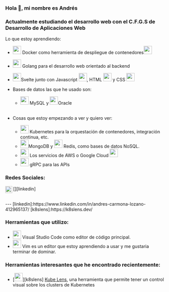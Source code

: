 ### Hola 👋, mi nombre es Andrés

### Actualmente estudiando el desarrollo web con el C.F.G.S de Desarrollo de Aplicaciones Web

Lo que estoy aprendiendo:
 - <img width="26px" src="https://www.docker.com/sites/default/files/d8/styles/role_icon/public/2019-07/Moby-logo.png?itok=sYH_JEaJ"> Docker como herramienta de despliegue de contenedores<img width="26px" src="https://cdn0.iconfinder.com/data/icons/business-e-commerce-logistics-import-export/500/containerstack-512.png">
 - <img width="26px" src="https://avatars1.githubusercontent.com/u/4314092?s=200&v=4"> Golang para el desarrollo web orientado al backend
 - <img width="26px" src="https://avatars2.githubusercontent.com/u/23617963?s=200&v=4">Svelte junto con Javascript <img width="26px" src="https://f1.pngfuel.com/png/951/574/485/react-logo-javascript-redux-vuejs-angular-angularjs-expressjs-front-and-back-ends-png-clip-art-thumbnail.png">, HTML <img width="26px" src="https://e7.pngegg.com/pngimages/185/866/png-clipart-html-logo-html-web-design-scalable-graphics-world-wide-web-markup-language-html5-icon-hd-miscellaneous-angle-thumbnail.png"> y CSS <img width="26px" src="https://cdn4.iconfinder.com/data/icons/iconsimple-programming/512/css-512.png">
 - Bases de datos las que he usado son:
    - <img width="26px" src="https://w7.pngwing.com/pngs/747/798/png-transparent-mysql-logo-mysql-database-web-development-computer-software-dolphin-marine-mammal-animals-text-thumbnail.png"> MySQL y <img width="26px" src="https://listimg.pinclipart.com/picdir/s/147-1471763_free-download-png-and-vector-oracle-database-icon.png">Oracle 

    <br />
- Cosas que estoy empezando a ver y quiero ver:
    - <img width="26px" src="https://cdn2.iconfinder.com/data/icons/mixd/512/16_kubernetes-512.png"> Kubernetes para la orquestación de contenedores, integración continua, etc.
    - <img width="26px" src="https://cdn.iconscout.com/icon/free/png-512/mongodb-5-1175140.png">MongoDB y <img width="26px" src="https://cdn.iconscout.com/icon/free/png-512/redis-3-1175053.png"> Redis, como bases de datos NoSQL.
    - <img width="26px" src="https://upload.wikimedia.org/wikipedia/commons/thumb/5/5c/AWS_Simple_Icons_AWS_Cloud.svg/1024px-AWS_Simple_Icons_AWS_Cloud.svg.png"> Los servicios de AWS o Google Cloud <img width="26px" src="https://www.nvidia.com/content/dam/en-zz/Solutions/Data-Center/gpu-cloud-computing/google-cloud-platform/data-center-gpu-cloud-computing-google-logo-190-udtm@2x.jpg">
    - <img width="26px" src="https://grpc.io/img/logos/grpc-icon-color.png"> gRPC para las APIs
### Redes Sociales:

[<img align="left" alt="codeSTACKr | LinkedIn" width="22px" src="https://cdn.jsdelivr.net/npm/simple-icons@v3/icons/linkedin.svg" />][linkedin]

<br />
---
[linkedin]:https://www.linkedin.com/in/andres-carmona-lozano-412965137/
[k8slens]:https://k8slens.dev/

### Herramientas que utilizo:
 - <img width="26px" src="https://upload.wikimedia.org/wikipedia/commons/thumb/9/9a/Visual_Studio_Code_1.35_icon.svg/1024px-Visual_Studio_Code_1.35_icon.svg.png"> Visual Studio Code como editor de código principal.
 - <img width="26px" src="https://upload.wikimedia.org/wikipedia/commons/thumb/4/4f/Icon-Vim.svg/1200px-Icon-Vim.svg.png"> Vim es un editor que estoy aprendiendo a usar y me gustaria terminar de dominar.

### Herramientas interesantes que he encontrado recientemente:
- [<img width="26px" src="https://k8slens.dev/images/lens-logo.svg">][k8slens] [Kube Lens](https://k8slens.dev/), una herramienta que permite tener un control visual sobre los clusters de Kubernetes